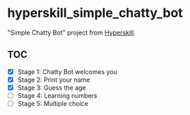 # hyperskill_simple_chatty_bot

"Simple Chatty Bot" project from [Hyperskill](https://hyperskill.org/).

## TOC

- [x] Stage 1: Chatty Bot welcomes you
- [x] Stage 2: Print your name
- [x] Stage 3: Guess the age
- [ ] Stage 4: Learning numbers
- [ ] Stage 5: Multiple choice
